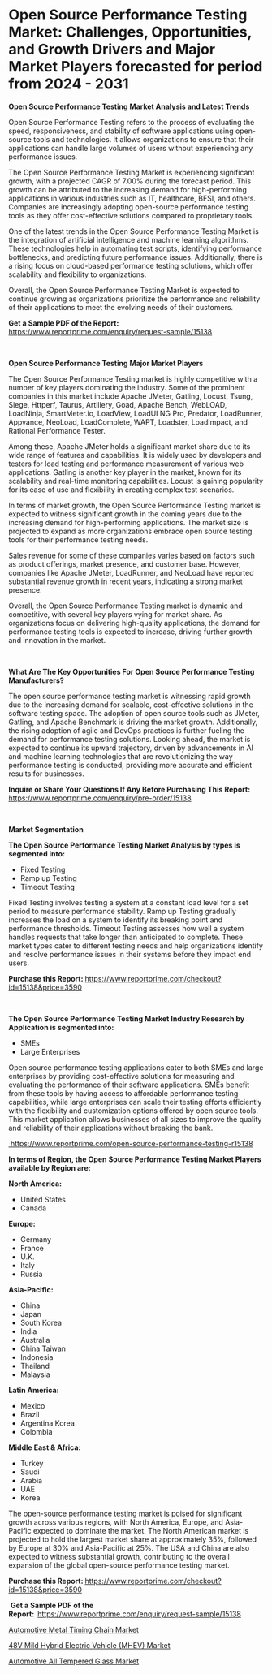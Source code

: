 <p><h1>Open Source Performance Testing Market: Challenges, Opportunities, and Growth Drivers and Major Market Players forecasted for period from 2024 - 2031</h1></p><p><strong>Open Source Performance Testing Market Analysis and Latest Trends</strong></p>
<p><p>Open Source Performance Testing refers to the process of evaluating the speed, responsiveness, and stability of software applications using open-source tools and technologies. It allows organizations to ensure that their applications can handle large volumes of users without experiencing any performance issues.</p><p>The Open Source Performance Testing Market is experiencing significant growth, with a projected CAGR of 7.00% during the forecast period. This growth can be attributed to the increasing demand for high-performing applications in various industries such as IT, healthcare, BFSI, and others. Companies are increasingly adopting open-source performance testing tools as they offer cost-effective solutions compared to proprietary tools.</p><p>One of the latest trends in the Open Source Performance Testing Market is the integration of artificial intelligence and machine learning algorithms. These technologies help in automating test scripts, identifying performance bottlenecks, and predicting future performance issues. Additionally, there is a rising focus on cloud-based performance testing solutions, which offer scalability and flexibility to organizations.</p><p>Overall, the Open Source Performance Testing Market is expected to continue growing as organizations prioritize the performance and reliability of their applications to meet the evolving needs of their customers.</p></p>
<p><strong>Get a Sample PDF of the Report:&nbsp;</strong> <a href="https://www.reportprime.com/enquiry/request-sample/15138">https://www.reportprime.com/enquiry/request-sample/15138</a></p>
<p>&nbsp;</p>
<p><strong>Open Source Performance Testing Major Market Players</strong></p>
<p><p>The Open Source Performance Testing market is highly competitive with a number of key players dominating the industry. Some of the prominent companies in this market include Apache JMeter, Gatling, Locust, Tsung, Siege, Httperf, Taurus, Artillery, Goad, Apache Bench, WebLOAD, LoadNinja, SmartMeter.io, LoadView, LoadUI NG Pro, Predator, LoadRunner, Appvance, NeoLoad, LoadComplete, WAPT, Loadster, LoadImpact, and Rational Performance Tester.</p><p>Among these, Apache JMeter holds a significant market share due to its wide range of features and capabilities. It is widely used by developers and testers for load testing and performance measurement of various web applications. Gatling is another key player in the market, known for its scalability and real-time monitoring capabilities. Locust is gaining popularity for its ease of use and flexibility in creating complex test scenarios. </p><p>In terms of market growth, the Open Source Performance Testing market is expected to witness significant growth in the coming years due to the increasing demand for high-performing applications. The market size is projected to expand as more organizations embrace open source testing tools for their performance testing needs.</p><p>Sales revenue for some of these companies varies based on factors such as product offerings, market presence, and customer base. However, companies like Apache JMeter, LoadRunner, and NeoLoad have reported substantial revenue growth in recent years, indicating a strong market presence. </p><p>Overall, the Open Source Performance Testing market is dynamic and competitive, with several key players vying for market share. As organizations focus on delivering high-quality applications, the demand for performance testing tools is expected to increase, driving further growth and innovation in the market.</p></p>
<p>&nbsp;</p>
<p><strong>What Are The Key Opportunities For Open Source Performance Testing Manufacturers?</strong></p>
<p><p>The open source performance testing market is witnessing rapid growth due to the increasing demand for scalable, cost-effective solutions in the software testing space. The adoption of open source tools such as JMeter, Gatling, and Apache Benchmark is driving the market growth. Additionally, the rising adoption of agile and DevOps practices is further fueling the demand for performance testing solutions. Looking ahead, the market is expected to continue its upward trajectory, driven by advancements in AI and machine learning technologies that are revolutionizing the way performance testing is conducted, providing more accurate and efficient results for businesses.</p></p>
<p><strong>Inquire or Share Your Questions If Any Before Purchasing This Report:</strong> <a href="https://www.reportprime.com/enquiry/pre-order/15138">https://www.reportprime.com/enquiry/pre-order/15138</a></p>
<p>&nbsp;</p>
<p><strong>Market Segmentation</strong></p>
<p><strong>The Open Source Performance Testing Market Analysis by types is segmented into:</strong></p>
<p><ul><li>Fixed Testing</li><li>Ramp up Testing</li><li>Timeout Testing</li></ul></p>
<p><p>Fixed Testing involves testing a system at a constant load level for a set period to measure performance stability. Ramp up Testing gradually increases the load on a system to identify its breaking point and performance thresholds. Timeout Testing assesses how well a system handles requests that take longer than anticipated to complete. These market types cater to different testing needs and help organizations identify and resolve performance issues in their systems before they impact end users.</p></p>
<p><strong>Purchase this Report:&nbsp;</strong><a href="https://www.reportprime.com/checkout?id=15138&price=3590">https://www.reportprime.com/checkout?id=15138&price=3590</a></p>
<p>&nbsp;</p>
<p><strong>The Open Source Performance Testing Market Industry Research by Application is segmented into:</strong></p>
<p><ul><li>SMEs</li><li>Large Enterprises</li></ul></p>
<p><p>Open source performance testing applications cater to both SMEs and large enterprises by providing cost-effective solutions for measuring and evaluating the performance of their software applications. SMEs benefit from these tools by having access to affordable performance testing capabilities, while large enterprises can scale their testing efforts efficiently with the flexibility and customization options offered by open source tools. This market application allows businesses of all sizes to improve the quality and reliability of their applications without breaking the bank.</p></p>
<p><a href="https://www.reportprime.com/open-source-performance-testing-r15138">&nbsp;https://www.reportprime.com/open-source-performance-testing-r15138</a></p>
<p><strong>In terms of Region, the Open Source Performance Testing Market Players available by Region are:</strong></p>
<p>
    <p> <strong> North America: </strong>
        <ul>
            <li>United States</li>
            <li>Canada</li>
        </ul>
        </p> 
    <p> <strong> Europe: </strong>
        <ul>
            <li>Germany</li>
            <li>France</li>
            <li>U.K.</li>
            <li>Italy</li>
            <li>Russia</li>
        </ul>
        </p> 
    <p> <strong> Asia-Pacific: </strong>
        <ul>
            <li>China</li>
            <li>Japan</li>
            <li>South Korea</li>
            <li>India</li>
            <li>Australia</li>
            <li>China Taiwan</li>
            <li>Indonesia</li>
            <li>Thailand</li>
            <li>Malaysia</li>
        </ul>
        </p> 
    <p> <strong> Latin America: </strong>
        <ul>
            <li>Mexico</li>
            <li>Brazil</li>
            <li>Argentina Korea</li>
            <li>Colombia</li>
        </ul>
        </p> 
    <p> <strong> Middle East & Africa: </strong>
        <ul>
            <li>Turkey</li>
            <li>Saudi</li>
            <li>Arabia</li>
            <li>UAE</li>
            <li>Korea</li>
        </ul>
    </p>
    </p>
<p><p>The open-source performance testing market is poised for significant growth across various regions, with North America, Europe, and Asia-Pacific expected to dominate the market. The North American market is projected to hold the largest market share at approximately 35%, followed by Europe at 30% and Asia-Pacific at 25%. The USA and China are also expected to witness substantial growth, contributing to the overall expansion of the global open-source performance testing market.</p></p>
<p><strong>Purchase this Report: </strong><a href="https://www.reportprime.com/checkout?id=15138&price=3590">https://www.reportprime.com/checkout?id=15138&price=3590</a></p>
<p>&nbsp;<strong>Get a Sample PDF of the Report:&nbsp;&nbsp;</strong><a href="https://www.reportprime.com/enquiry/request-sample/15138">https://www.reportprime.com/enquiry/request-sample/15138</a></p>
<p><strong></strong></p>
<p><p><a href="https://www.linkedin.com/pulse/automotive-metal-timing-chain-market-size-trends-growth-nfyae?trackingId=LDgXnNe2%2Bz57jLepFiXrew%3D%3D">Automotive Metal Timing Chain Market</a></p><p><a href="https://www.linkedin.com/pulse/48v-mild-hybrid-electric-vehicle-mhev-market-size-global-industry-eu5ue?trackingId=vq%2FxMRmyjAbtFa%2FV%2Foi86w%3D%3D">48V Mild Hybrid Electric Vehicle (MHEV) Market</a></p><p><a href="https://www.linkedin.com/pulse/automotive-all-tempered-glass-market-centers-aspects-growth-li6ie?trackingId=Yh6tBogtRPRauwVYysYHjw%3D%3D">Automotive All Tempered Glass Market</a></p></p>